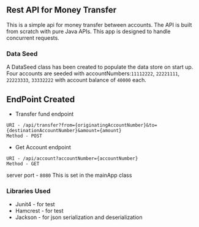 ## Rest API for Money Transfer
This is a simple api for money transfer between accounts. The API is built from scratch with pure Java APIs. This app is designed to handle concurrent requests.

### Data Seed
A DataSeed class has been created to populate the data store on start up. Four accounts
are seeded with accountNumbers:`11112222`, `22221111`, `22223333`, `33332222` with account balance of `40000` each.

## EndPoint Created
- Transfer fund endpoint
```
URI - /api/transfer?from={originatingAccountNumber}&to={destinationAccountNumber}&amount={amount}
Method - POST
```
- Get Account endpoint
```
URI - /api/account?accountNumber={accountNumber}
Method - GET
```

server port - `8080` This is set in the mainApp class

### Libraries Used
- Junit4 - for test
- Hamcrest - for test
- Jackson - for json serialization and deserialization